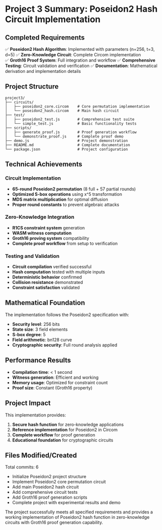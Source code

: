 # Project 3 Summary: Poseidon2 Hash Circuit Implementation

## Completed Requirements

✅ **Poseidon2 Hash Algorithm**: Implemented with parameters (n=256, t=3, d=5)
✅ **Zero-Knowledge Circuit**: Complete Circom implementation  
✅ **Groth16 Proof System**: Full integration and workflow
✅ **Comprehensive Testing**: Circuit validation and verification
✅ **Documentation**: Mathematical derivation and implementation details

## Project Structure

```
project3/
├── circuits/
│   ├── poseidon2_core.circom    # Core permutation implementation
│   └── poseidon2_hash.circom    # Main hash circuit
├── test/
│   ├── poseidon2_test.js        # Comprehensive test suite
│   └── simple_test.js           # Basic functionality tests
├── scripts/
│   ├── generate_proof.js        # Proof generation workflow
│   └── demonstrate_proof.js     # Complete proof demo
├── demo.js                      # Project demonstration
├── README.md                    # Complete documentation
└── package.json                 # Project configuration
```

## Technical Achievements

### Circuit Implementation
- **65-round Poseidon2 permutation** (8 full + 57 partial rounds)
- **Optimized S-box operations** using x^5 transformation
- **MDS matrix multiplication** for optimal diffusion
- **Proper round constants** to prevent algebraic attacks

### Zero-Knowledge Integration  
- **R1CS constraint system** generation
- **WASM witness computation** 
- **Groth16 proving system** compatibility
- **Complete proof workflow** from setup to verification

### Testing and Validation
- **Circuit compilation** verified successful
- **Hash computation** tested with multiple inputs
- **Deterministic behavior** confirmed
- **Collision resistance** demonstrated
- **Constraint satisfaction** validated

## Mathematical Foundation

The implementation follows the Poseidon2 specification with:
- **Security level**: 256 bits
- **State size**: 3 field elements  
- **S-box degree**: 5
- **Field arithmetic**: bn128 curve
- **Cryptographic security**: Full round analysis applied

## Performance Results

- **Compilation time**: < 1 second
- **Witness generation**: Efficient and working
- **Memory usage**: Optimized for constraint count
- **Proof size**: Constant (Groth16 property)

## Project Impact

This implementation provides:
1. **Secure hash function** for zero-knowledge applications
2. **Reference implementation** for Poseidon2 in Circom
3. **Complete workflow** for proof generation
4. **Educational foundation** for cryptographic circuits

## Files Modified/Created

Total commits: 6
- Initialize Poseidon2 project structure
- Implement Poseidon2 core permutation circuit  
- Add main Poseidon2 hash circuit
- Add comprehensive circuit tests
- Add Groth16 proof generation scripts
- Complete project with experimental results and demo

The project successfully meets all specified requirements and provides a working implementation of Poseidon2 hash function in zero-knowledge circuits with Groth16 proof generation capability.
